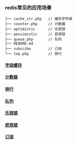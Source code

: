 ### redis常见的应用场景
```
├── cache_str.php	// 缓存字符串
├── counter.php		// 计数器
├── optimistic		// 乐观锁
├── pessimistic		// 悲观锁
├── queue.php		// 队列
├── README.md
├── subscibe		// 订阅
└── top.php			// 排行
```
#### [字段缓存](https://github.com/AdolphGithub/redis/blob/master/cache_str.php)
#### [计数器](https://github.com/AdolphGithub/redis/blob/master/counter.php)
#### [排行](https://github.com/AdolphGithub/redis/blob/master/top.php)
#### [队列](https://github.com/AdolphGithub/redis/blob/master/queue.php)
#### [乐观锁](https://github.com/AdolphGithub/redis/blob/master/optimistic/)
#### [悲观锁](https://github.com/AdolphGithub/redis/blob/master/pessimistic)
#### [订阅](https://github.com/AdolphGithub/redis/blob/master/subscibe)